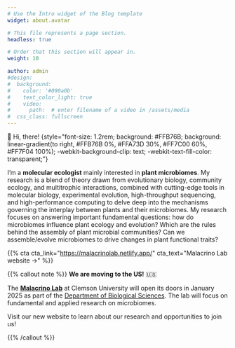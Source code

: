```yaml
---
# Use the Intro widget of the Blog template
widget: about.avatar

# This file represents a page section.
headless: true

# Order that this section will appear in.
weight: 10

author: admin
#design:
#  background:
#    color: '#090a0b'
#    text_color_light: true
#    video:
#      path:  # enter filename of a video in /assets/media
#  css_class: fullscreen
---
```


👋 Hi, there! 
{style="font-size: 1.2rem; background: #FFB76B; background: linear-gradient(to right, #FFB76B 0%, #FFA73D 30%, #FF7C00 60%, #FF7F04 100%); -webkit-background-clip: text; -webkit-text-fill-color: transparent;"}

I’m a **molecular ecologist** mainly interested in **plant microbiomes**. My research is a blend of theory drawn from evolutionary biology, community ecology, and multitrophic interactions, combined with cutting-edge tools in molecular biology, experimental evolution, high-throughput sequencing, and high-performance computing to delve deep into the mechanisms governing the interplay between plants and their microbiomes. My research focuses on answering important fundamental questions: how do microbiomes influence plant ecology and evolution? Which are the rules behind the assembly of plant microbial communities? Can we assemble/evolve microbiomes to drive changes in plant functional traits?

{{% cta cta_link="https://malacrinolab.netlify.app/" cta_text="Malacrino Lab website →" %}}

{{% callout note %}} **We are moving to the US!** 🇺🇸

The [**Malacrino Lab**](https://malacrinolab.netlify.app/) at Clemson University will open its doors in January 2025 as part of the [Department of Biological Sciences](https://www.clemson.edu/science/academics/departments/biosci/index.html). The lab will focus on fundamental and applied research on microbiomes.

Visit our new website to learn about our research and opportunities to join us!

{{% /callout %}}

